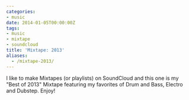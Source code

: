 ```yaml
---
categories:
- music
date: 2014-01-05T00:00:00Z
tags:
- music
- mixtape
- soundcloud
title: 'Mixtape: 2013'
aliases:
  - /mixtape-2013/
---
```


I like to make Mixtapes (or playlists) on SoundCloud and this one is my "Best of 2013" Mixtape featuring my favorites of Drum and Bass, Electro and Dubstep. Enjoy!

<iframe width="100%" height="450" scrolling="no" frameborder="no", "https://w.soundcloud.com/player/?url=https%3A//api.soundcloud.com/playlists/17883496&amp;color=ff6600&amp;auto_play=false&amp;show_artwork=true"></iframe>
